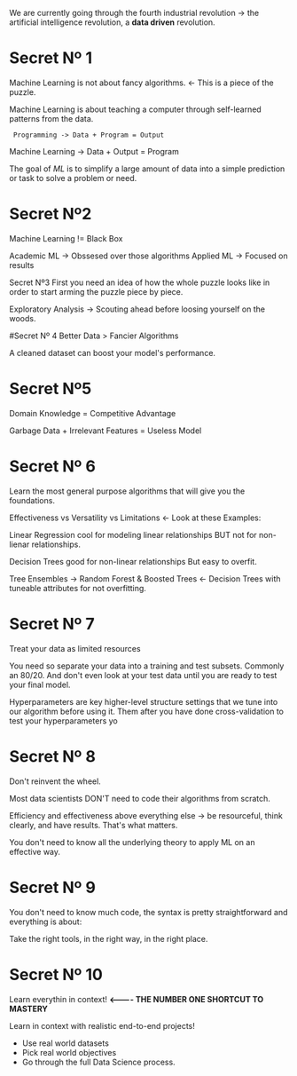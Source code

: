 We are currently going through the fourth industrial revolution -> the artificial intelligence revolution, a **data driven** revolution.

# Secret Nº 1
Machine Learning is not about fancy algorithms. <- This is a piece of the puzzle.

Machine Learning is about teaching a computer through self-learned patterns from the data.

     Programming -> Data + Program = Output
Machine Learning -> Data + Output = Program

The goal of *ML* is to simplify a large amount of data into a simple prediction or task to solve a problem or need.

# Secret Nº2
Machine Learning != Black Box

Academic ML -> Obssesed over those algorithms
Applied ML -> Focused on results

Secret Nº3
First you need an idea of how the whole puzzle looks like in order to start arming the puzzle piece by piece.

Exploratory Analysis -> Scouting ahead before loosing yourself on the woods.

#Secret Nº 4
Better Data > Fancier Algorithms

A cleaned dataset can boost your model's performance.

# Secret Nº5 
Domain Knowledge = Competitive Advantage

Garbage Data + Irrelevant Features = Useless Model

# Secret Nº 6
Learn the most general purpose algorithms that will give you the foundations.

Effectiveness vs Versatility vs Limitations <- Look at these
Examples:

Linear Regression cool for modeling linear relationships BUT not for non-lienar relationships.

Decision Trees good for non-linear relationships But easy to overfit.

Tree Ensembles -> Random Forest & Boosted Trees <- Decision Trees with tuneable attributes for not overfitting. 

# Secret Nº 7
Treat your data as limited resources

You need so separate your data into a training and test subsets. Commonly an 80/20. And don't even look at your test data until you are ready to test your final model.

Hyperparameters are key higher-level structure settings that we tune into our algorithm before using it. Them after you have done cross-validation to test your hyperparameters yo

# Secret Nº 8
Don't reinvent the wheel.

Most data scientists DON'T need to code their algorithms from scratch.

Efficiency and effectiveness above everything else -> be resourceful, think clearly, and have results. That's what matters.

You don't need to know all the underlying theory to apply ML on an effective way.

# Secret Nº 9
You don't need to know much code, the syntax is pretty straightforward and everything is about:

Take the right tools, in the right way, in the right place.

# Secret Nº 10
Learn everythin in context! **<---- THE NUMBER ONE SHORTCUT TO MASTERY**

Learn in context with realistic end-to-end projects!
- Use real world datasets
- Pick real world objectives
- Go through the full Data Science process.
